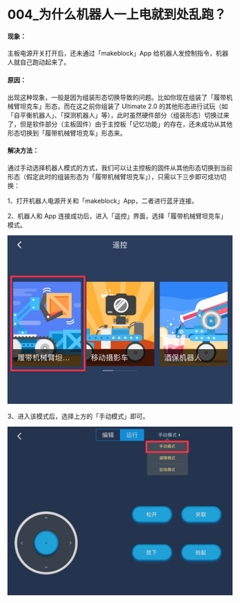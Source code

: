 # 004\_为什么机器人一上电就到处乱跑？

#### 现象：

主板电源开关打开后，还未通过「makeblock」App 给机器人发控制指令，机器人就自己跑动起来了。

#### 原因：

出现这种现象，一般是因为组装形态切换导致的问题。比如你现在组装了「履带机械臂坦克车」形态，而在这之前你组装了 Ultimate 2.0 的其他形态进行试玩（如「自平衡机器人」、「探测机器人」等），此时虽然硬件部分（组装形态）切换过来了，但是软件部分（主板固件）由于主控板「记忆功能」的存在，还未成功从其他形态切换到「履带机械臂坦克车」形态来。

#### 解决方法：

通过手动选择机器人模式的方式，我们可以让主控板的固件从其他形态切换到当前形态（假定此时的组装形态为「履带机械臂坦克车」），只需以下三步即可成功切换：

1、打开机器人电源开关和「makeblock」App，二者进行蓝牙连接。

2、机器人和 App 连接成功后，进入「遥控」界面，选择「履带机械臂坦克车」模式。

![](../.gitbook/assets/lv-dai-ji-xie-bi-tan-ke-che.jpg)

3、进入该模式后，选择上方的「手动模式」即可。

![](../.gitbook/assets/lv-dai-ji-xie-bi-tan-ke-che-shou-dong-mo-shi.jpg)

